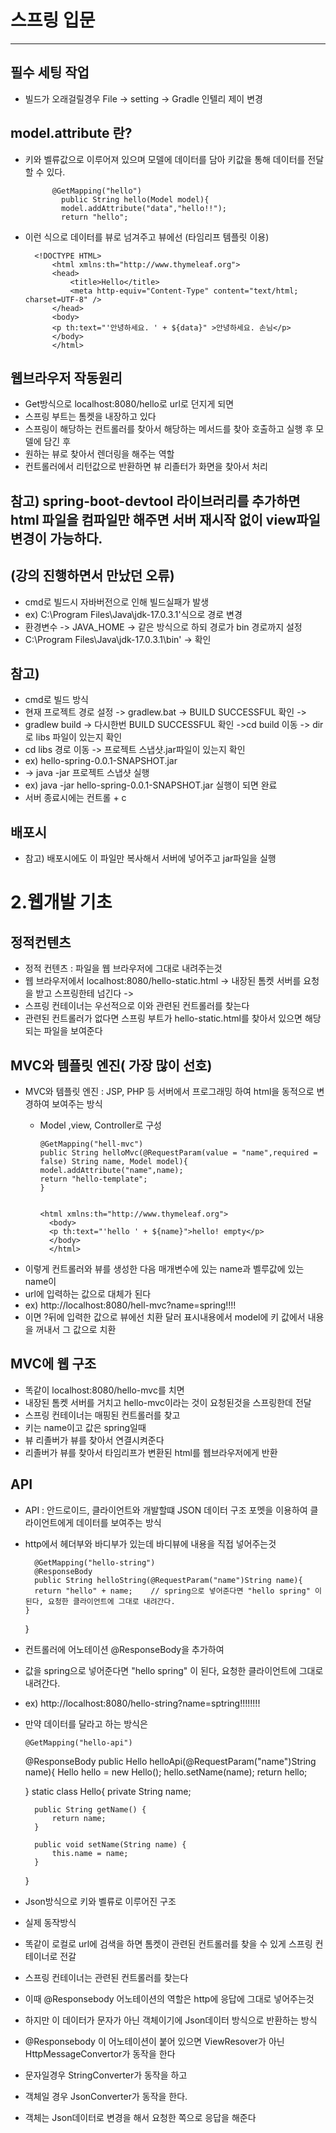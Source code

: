 # 스프링 입문 

* * * 

## 필수 세팅 작업
* 빌드가  오래걸릴경우 File -> setting -> Gradle 인텔리 제이 변경

## model.attribute 란?
* 키와 벨류값으로 이루어져 있으며 모델에 데이터를 담아 키값을 통해 데이터를 전달 할 수 있다.          

            @GetMapping("hello")
              public String hello(Model model){
              model.addAttribute("data","hello!!");
              return "hello";

* 이런 식으로 데이터를 뷰로 넘겨주고 뷰에선 (타임리프 템플릿 이용)


        <!DOCTYPE HTML>
            <html xmlns:th="http://www.thymeleaf.org">
            <head>
                <title>Hello</title>
                <meta http-equiv="Content-Type" content="text/html; charset=UTF-8" />
            </head>
            <body>
            <p th:text="'안녕하세요. ' + ${data}" >안녕하세요. 손님</p>
            </body>
            </html>

##  웹브라우저 작동원리
* Get방식으로 localhost:8080/hello로 url로 던지게 되면
* 스프링 부트는 톰켓을 내장하고 있다
* 스프링이 해당하는 컨트롤러를 찾아서 해당하는 메서드를 찾아 호출하고 실행 후 모델에 담긴 후 
* 원하는 뷰로 찾아서 렌더링을 해주는 역할 
* 컨트롤러에서 리턴값으로 반환하면 뷰 리졸터가 화면을 찾아서 처리


## 참고) spring-boot-devtool 라이브러리를 추가하면 html 파일을 컴파일만 해주면 서버 재시작 없이 view파일 변경이 가능하다.

## (강의 진행하면서 만났던 오류)
* cmd로 빌드시 자바버전으로 인해 빌드실패가 발생
* ex) C:\Program Files\Java\jdk-17.0.3.1'식으로 경로 변경
* 환경변수 -> JAVA_HOME -> 같은 방식으로 하되 경로가 bin 경로까지 설정
* C:\Program Files\Java\jdk-17.0.3.1\bin' -> 확인 
  
## 참고) 
* cmd로 빌드 방식
* 현재 프로젝트 경로 설정 -> gradlew.bat -> BUILD SUCCESSFUL 확인 ->
* gradlew build -> 다시한번 BUILD SUCCESSFUL 확인 ->cd build 이동 -> dir로 libs 파일이 있는지 확인 
* cd libs 경로 이동 -> 프로젝트 스냅샷.jar파일이 있는지 확인 
* ex)  hello-spring-0.0.1-SNAPSHOT.jar
* -> java -jar  프로젝트 스냅샷 실행
* ex) java -jar  hello-spring-0.0.1-SNAPSHOT.jar 실행이 되면 완료
* 서버 종료시에는 컨트롤 + c

## 배포시
* 참고) 배포시에도 이 파일만 복사해서 서버에 넣어주고 jar파일을 실행


# 2.웹개발 기초 
## 정적컨텐츠
* 정적 컨텐츠 : 파일을 웹 브라우저에 그대로 내려주는것 
* 웹 브라우저에서 localhost:8080/hello-static.html -> 내장된 톰켓 서버를 요청을 받고 스프링한테 넘긴다 ->
* 스프링 컨테이너는 우선적으로 이와 관련된 컨트롤러를 찾는다
* 관련된 컨트롤러가 없다면 스프링 부트가 hello-static.html를 찾아서 있으면 해당되는 파일을 보여준다

## MVC와 템플릿 엔진( 가장 많이 선호)
* MVC와 템플릿 엔진 : JSP, PHP 등 서버에서 프로그래밍 하여 html을 동적으로 변경하여 보여주는 방식  
  * Model ,view, Controller로 구성 

        @GetMapping("hell-mvc")
        public String helloMvc(@RequestParam(value = "name",required = false) String name, Model model){
        model.addAttribute("name",name);
        return "hello-template";
        }


        <html xmlns:th="http://www.thymeleaf.org">
          <body>
          <p th:text="'hello ' + ${name}">hello! empty</p>
          </body>
          </html>

* 이렇게 컨트롤러와 뷰를 생성한 다음 매개변수에 있는 name과 벨루값에 있는 name이
* url에 입력하는 값으로 대체가 된다
* ex) http://localhost:8080/hell-mvc?name=spring!!!!
* 이면 ?뒤에 입력한 값으로 뷰에선 치환 달러 표시내용에서 model에 키 값에서 내용을 꺼내서 그 값으로 치환 
## MVC에 웹 구조 
* 똑같이 localhost:8080/hello-mvc를 치면 
* 내장된 톰켓 서버를 거치고  hello-mvc이라는 것이 요청된것을 스프링한데 전달
* 스프링 컨테이너는 매핑된 컨트롤러를 찾고  
* 키는 name이고 값은 spring일때
* 뷰 리졸버가 뷰를 찾아서 연결시켜준다 
* 리졸버가 뷰를 찾아서 타임리프가 변환된 html를 웹브라우저에게 반환



## API
* API : 안드로이드, 클라이언트와 개발할떄 JSON 데이터 구조 포멧을 이용하여 클라이언트에게 데이터를 보여주는 방식 
* http에서 헤더부와 바디부가 있는데 바디뷰에 내용을 직접 넣어주는것


        @GetMapping("hello-string")
        @ResponseBody
        public String helloString(@RequestParam("name")String name){
        return "hello" + name;    // spring으로 넣어준다면 "hello spring" 이 된다, 요청한 클라이언트에 그대로 내려간다.
      }
     }

* 컨트롤러에 어노테이션  @ResponseBody을 추가하여 
* 값을 spring으로 넣어준다면 "hello spring" 이 된다, 요청한 클라이언트에 그대로 내려간다.
* ex) http://localhost:8080/hello-string?name=sptring!!!!!!!!
* 만약 데이터를 달라고 하는 방식은


      @GetMapping("hello-api")
    @ResponseBody
    public Hello helloApi(@RequestParam("name")String name){
        Hello hello = new Hello();
        hello.setName(name);
        return hello;


    }
    static class Hello{
        private  String name;

        public String getName() {
            return name;
        }

        public void setName(String name) {
            this.name = name;
        }
    }

* Json방식으로 키와 벨류로 이루어진 구조 
* 실제 동작방식
* 똑같이 로컬로 url에 검색을 하면 톰켓이 관련된 컨트롤러를 찾을 수 있게 스프링 컨테이너로 전갈
* 스프링 컨테이너는 관련된 컨트롤러를 찾는다
* 이때 @Responsebody 어노테이션의 역할은 http에 응답에 그대로 넣어주는것
* 하지만 이 데이터가 문자가 아닌 객체이기에 Json데이터 방식으로 반환하는 방식 
* @Responsebody 이 어노테이션이 붙어 있으면 ViewResover가 아닌 HttpMessageConvertor가 동작을 한다
* 문자일경우 StringConverter가 동작을 하고 
* 객체일 경우 JsonConverter가 동작을 한다.
* 객체는 Json데이터로 변경을 해서 요청한 쪽으로 응답을 해준다  